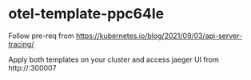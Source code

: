 # otel-template-ppc64le

Follow pre-req from https://kubernetes.io/blog/2021/09/03/api-server-tracing/

Apply both templates on your cluster and access jaeger UI from http://<server-ip>:300007
